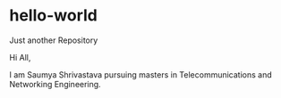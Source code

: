 # hello-world
Just another Repository


Hi All,

I am Saumya Shrivastava pursuing masters in Telecommunications and Networking Engineering.

